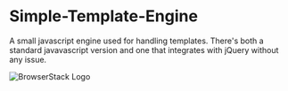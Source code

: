 # Simple-Template-Engine
A small javascript engine used for handling templates. There's both a standard javavascript version and one that integrates with jQuery without any issue.

![BrowserStack Logo](https://d98b8t1nnulk5.cloudfront.net/production/images/layout/logo-header.png)

